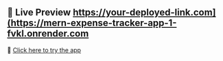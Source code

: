 ## 🚀 Live Preview https://your-deployed-link.com](https://mern-expense-tracker-app-1-fvkl.onrender.com

🔗 [Click here to try the app]([https://your-deployed-link.com](https://mern-expense-tracker-app-1-fvkl.onrender.com))

